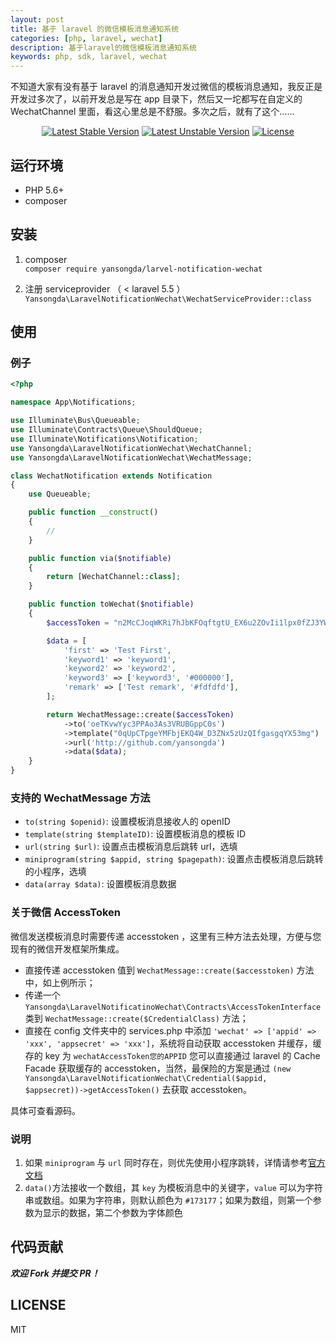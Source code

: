 ```yaml
---
layout: post
title: 基于 laravel 的微信模板消息通知系统
categories: [php, laravel, wechat]
description: 基于laravel的微信模板消息通知系统
keywords: php, sdk, laravel, wechat
---
```


不知道大家有没有基于 laravel 的消息通知开发过微信的模板消息通知，我反正是开发过多次了，以前开发总是写在 app 目录下，然后又一坨都写在自定义的 WechatChannel 里面，看这心里总是不舒服。多次之后，就有了这个……

<p align="center">
    <a href="https://packagist.org/packages/yansongda/laravel-notification-wechat"><img src="https://poser.pugx.org/yansongda/laravel-notification-wechat/v/stable" alt="Latest Stable Version"></a>
    <a href="https://packagist.org/packages/yansongda/laravel-notification-wechat"><img src="https://poser.pugx.org/yansongda/laravel-notification-wechat/v/unstable" alt="Latest Unstable Version"></a>
    <a href="https://packagist.org/packages/yansongda/laravel-notification-wechat"><img src="https://poser.pugx.org/yansongda/laravel-notification-wechat/license" alt="License"></a>
</p>

## 运行环境
- PHP 5.6+
- composer

## 安装
1. composer  
`composer require yansongda/larvel-notification-wechat`

2. 注册 serviceprovider （ < laravel 5.5 ）  
`Yansongda\LaravelNotificationWechat\WechatServiceProvider::class`

## 使用
### 例子
```php
<?php

namespace App\Notifications;

use Illuminate\Bus\Queueable;
use Illuminate\Contracts\Queue\ShouldQueue;
use Illuminate\Notifications\Notification;
use Yansongda\LaravelNotificationWechat\WechatChannel;
use Yansongda\LaravelNotificationWechat\WechatMessage;

class WechatNotification extends Notification
{
    use Queueable;

    public function __construct()
    {
        //
    }

    public function via($notifiable)
    {
        return [WechatChannel::class];
    }

    public function toWechat($notifiable)
    {
        $accessToken = "n2McCJoqWKRi7hJbKFOqftgtU_EX6u2ZOvIi1lpx0fZJ3YW5Oo4iIPZEpi0ecct2lHMagK84xGF5rEm_DSMKrZFfCEZiYw1yZN3nZXzFSlHM-y88sIi5-dYeeCWx9S1iHXWaAJAMCB";

        $data = [
            'first' => 'Test First',
            'keyword1' => 'keyword1',
            'keyword2' => 'keyword2',
            'keyword3' => ['keyword3', '#000000'],
            'remark' => ['Test remark', '#fdfdfd'],
        ];

        return WechatMessage::create($accessToken)
            ->to('oeTKvwYyc3PPAo3As3VRUBGppC0s')
            ->template("0qUpCTpgeYMFbjEKQ4W_D3ZNx5zUzQIfgasgqYX53mg")
            ->url('http://github.com/yansongda')
            ->data($data);
    }
}
```

### 支持的 WechatMessage 方法
- `to(string $openid)`: 设置模板消息接收人的 openID
- `template(string $templateID)`: 设置模板消息的模板 ID
- `url(string $url)`: 设置点击模板消息后跳转 url，选填
- `miniprogram(string $appid, string $pagepath)`: 设置点击模板消息后跳转的小程序，选填
- `data(array $data)`: 设置模板消息数据

### 关于微信 AccessToken
微信发送模板消息时需要传递 accesstoken ，这里有三种方法去处理，方便与您现有的微信开发框架所集成。

- 直接传递 accesstoken 值到 `WechatMessage::create($accesstoken)` 方法中，如上例所示；
- 传递一个 `Yansongda\LaravelNotificatinoWechat\Contracts\AccessTokenInterface` 类到 `WechatMessage::create($CredentialClass)` 方法；
- 直接在 config 文件夹中的 services.php 中添加 `'wechat' => ['appid' => 'xxx', 'appsecret' => 'xxx']`，系统将自动获取 accesstoken 并缓存，缓存的 key 为 `wechatAccessToken您的APPID` 您可以直接通过 laravel 的 Cache Facade 获取缓存的 accesstoken，当然，最保险的方案是通过 `(new Yansongda\LaravelNotificationWechat\Credential($appid, $appsecret))->getAccessToken()` 去获取 accesstoken。

具体可查看源码。

### 说明
1. 如果 `miniprogram` 与 `url` 同时存在，则优先使用小程序跳转，详情请参考[官方文档](https://mp.weixin.qq.com/wiki?t=resource/res_main&id=mp1433751277)
2. `data()`方法接收一个数组，其 `key` 为模板消息中的关键字，`value` 可以为字符串或数组。如果为字符串，则默认颜色为 `#173177`；如果为数组，则第一个参数为显示的数据，第二个参数为字体颜色

## 代码贡献
**_欢迎 Fork 并提交 PR！_**

## LICENSE
MIT
